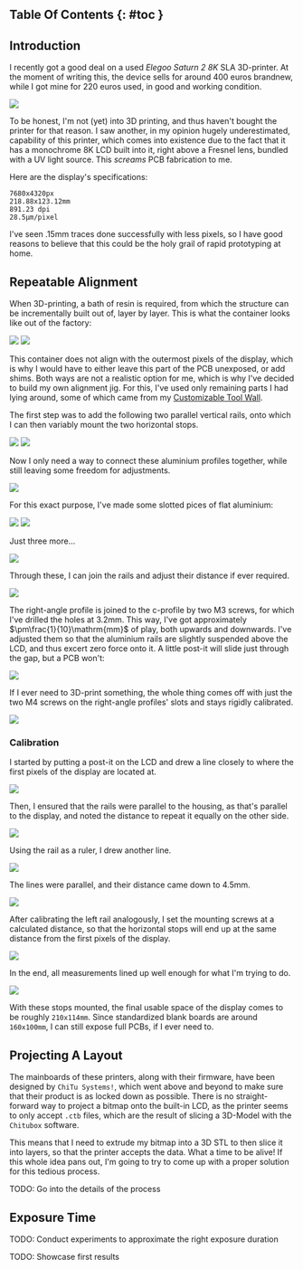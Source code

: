 ## Table Of Contents {: #toc }

## Introduction

I recently got a good deal on a used *Elegoo Saturn 2 8K* SLA 3D-printer. At the moment of writing this, the device sells for around 400 euros brandnew, while I got mine for 220 euros used, in good and working condition.

<img src="/assets/images/sla_pcb_exposure__1.jpg" class="third-width-image"/>

To be honest, I'm not (yet) into 3D printing, and thus haven't bought the printer for that reason. I saw another, in my opinion hugely underestimated, capability of this printer, which comes into existence due to the fact that it has a monochrome 8K LCD built into it, right above a Fresnel lens, bundled with a UV light source. This *screams* PCB fabrication to me.

Here are the display's specifications:

```
7680x4320px
218.88x123.12mm
891.23 dpi
28.5µm/pixel
```

I've seen $.15\mathrm{mm}$ traces done successfully with less pixels, so I have good reasons to believe that this could be the holy grail of rapid prototyping at home.

## Repeatable Alignment

When 3D-printing, a bath of resin is required, from which the structure can be incrementally built out of, layer by layer. This is what the container looks like out of the factory:

<img src="/assets/images/sla_pcb_exposure__2.jpg" class="half-width-image"/>

<img src="/assets/images/sla_pcb_exposure__3.jpg" class="half-width-image"/>

This container does not align with the outermost pixels of the display, which is why I would have to either leave this part of the PCB unexposed, or add shims. Both ways are not a realistic option for me, which is why I've decided to build my own alignment jig. For this, I've used only remaining parts I had lying around, some of which came from my [Customizable Tool Wall](/engineering/customizable-tool-wall).

The first step was to add the following two parallel vertical rails, onto which I can then variably mount the two horizontal stops.

<img src="/assets/images/sla_pcb_exposure__4.jpg" class="half-width-image"/>

<img src="/assets/images/sla_pcb_exposure__5.jpg" class="half-width-image"/>

Now I only need a way to connect these aluminium profiles together, while still leaving some freedom for adjustments.

<img src="/assets/images/sla_pcb_exposure__6.jpg" class="half-width-image"/>

For this exact purpose, I've made some slotted pices of flat aluminium:

<img src="/assets/images/sla_pcb_exposure__7.jpg" class="half-width-image"/>

<img src="/assets/images/sla_pcb_exposure__8.jpg" class="half-width-image"/>

Just three more...

<img src="/assets/images/sla_pcb_exposure__9.jpg" class="half-width-image"/>

Through these, I can join the rails and adjust their distance if ever required.

<img src="/assets/images/sla_pcb_exposure__10.jpg" class="half-width-image"/>

The right-angle profile is joined to the c-profile by two M3 screws, for which I've drilled the holes at $3.2\mathrm{mm}$. This way, I've got approximately $\pm\frac{1}{10}\mathrm{mm}$ of play, both upwards and downwards. I've adjusted them so that the aluminium rails are slightly suspended above the LCD, and thus excert zero force onto it. A little post-it will slide just through the gap, but a PCB won't:

<img src="/assets/images/sla_pcb_exposure__11.jpg" class="half-width-image"/>

If I ever need to 3D-print something, the whole thing comes off with just the two M4 screws on the right-angle profiles' slots and stays rigidly calibrated.

<img src="/assets/images/sla_pcb_exposure__12.jpg" class="half-width-image"/>

### Calibration

I started by putting a post-it on the LCD and drew a line closely to where the first pixels of the display are located at.

<img src="/assets/images/sla_pcb_exposure__17.jpg" class="half-width-image"/>

Then, I ensured that the rails were parallel to the housing, as that's parallel to the display, and noted the distance to repeat it equally on the other side.

<img src="/assets/images/sla_pcb_exposure__16.jpg" class="half-width-image"/>

Using the rail as a ruler, I drew another line.

<img src="/assets/images/sla_pcb_exposure__18.jpg" class="half-width-image"/>

The lines were parallel, and their distance came down to $4.5\mathrm{mm}$.

<img src="/assets/images/sla_pcb_exposure__14.jpg" class="half-width-image"/>

After calibrating the left rail analogously, I set the mounting screws at a calculated distance, so that the horizontal stops will end up at the same distance from the first pixels of the display.

<img src="/assets/images/sla_pcb_exposure__15.jpg" class="half-width-image"/>

In the end, all measurements lined up well enough for what I'm trying to do.

<img src="/assets/images/sla_pcb_exposure__13.jpg" class="half-width-image"/>

With these stops mounted, the final usable space of the display comes to be roughly `210x114mm`. Since standardized blank boards are around `160x100mm`, I can still expose full PCBs, if I ever need to.

## Projecting A Layout

The mainboards of these printers, along with their firmware, have been designed by `ChiTu Systems!`, which went above and beyond to make sure that their product is as locked down as possible. There is no straight-forward way to project a bitmap onto the built-in LCD, as the printer seems to only accept `.ctb` files, which are the result of slicing a 3D-Model with the `Chitubox` software.

This means that I need to extrude my bitmap into a 3D STL to then slice it into layers, so that the printer accepts the data. What a time to be alive! If this whole idea pans out, I'm going to try to come up with a proper solution for this tedious process.

TODO: Go into the details of the process

## Exposure Time

TODO: Conduct experiments to approximate the right exposure duration

TODO: Showcase first results